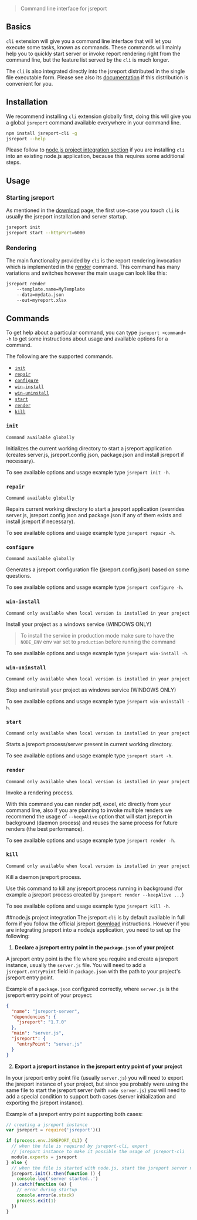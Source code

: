 > Command line interface for jsreport

## Basics

`cli` extension will give you a command line interface that will let you execute some tasks, known as commands. These commands will mainly help you to quickly start server or invoke report rendering right from the command line, but the feature list served by the `cli` is much longer.

The `cli` is also integrated directly into the jsreport distributed in the single file executable form. Please see also its [documentation](/learn/single-file-executable) if this distribution is convenient for you.

## Installation

We recommend installing `cli` extension globally first, doing this will give you a global `jsreport` command available everywhere in your command line.

```sh
npm install jsreport-cli -g
jsreport --help
```

Please follow to [node.js project integration section](#node-js-project-integration) if you are installing `cli` into an existing node.js application, because this requires some additional steps.

## Usage

### Starting jsreport
As mentioned in the [download](/on-prem) page, the first use-case you touch `cli` is usually the jsreport installation and server startup.
```sh
jsreport init
jsreport start --httpPort=6000
```

### Rendering
The main functionality provided by `cli` is the report rendering invocation which is implemented in the [render](#-render-) command. This command has many variations and switches however the main usage can look like this:
```sh
jsreport render
    --template.name=MyTemplate
    --data=mydata.json
    --out=myreport.xlsx
```


## Commands

To get help about a particular command, you can type `jsreport <command> -h` to get some instructions about usage and available options for a command.

The following are the supported commands.

* [`init`](#-init-)
* [`repair`](#-repair-)
* [`configure`](#-configure-)
* [`win-install`](#-win-install-)
* [`win-uninstall`](#-win-uninstall-)
* [`start`](#-start-)
* [`render`](#-render-)
* [`kill`](#-kill-)

### `init`

`Command available globally`

Initializes the current working directory to start a jsreport application (creates server.js, jsreport.config.json, package.json and install jsreport if necessary).

To see available options and usage example type `jsreport init -h`.

### `repair`

`Command available globally`

Repairs current working directory to start a jsreport application (overrides server.js, jsreport.config.json and package.json if any of them exists and install jsreport if necessary).

To see available options and usage example type `jsreport repair -h`.

### `configure`

`Command available globally`

Generates a jsreport configuration file (jsreport.config.json) based on some questions.

To see available options and usage example type `jsreport configure -h`.

### `win-install`

`Command only available when local version is installed in your project`

Install your project as a windows service (WINDOWS ONLY)

> To install the service in production mode make sure to have the `NODE_ENV` env var set to `production` before running the command

To see available options and usage example type `jsreport win-install -h`.

### `win-uninstall`

`Command only available when local version is installed in your project`

Stop and uninstall your project as windows service (WINDOWS ONLY)

To see available options and usage example type `jsreport win-uninstall -h`.

### `start`

`Command only available when local version is installed in your project`

Starts a jsreport process/server present in current working directory.

To see available options and usage example type `jsreport start -h`.

### `render`

`Command only available when local version is installed in your project`

Invoke a rendering process.

With this command you can render pdf, excel, etc directly from your command line, also if you are planning to invoke multiple renders we recommend the usage of `--keepAlive` option that will start jsreport in background (daemon process) and reuses the same process for future renders (the best performance).

To see available options and usage example type `jsreport render -h`.

### `kill`

`Command only available when local version is installed in your project`

Kill a daemon jsreport process.

Use this command to kill any jsreport process running in background (for example a jsreport process created by `jsreport render --keepAlive ...`)

To see available options and usage example type `jsreport kill -h`.

##node.js project integration
The jsreport `cli` is by default available in full form if you follow the official jsreport [download](/on-prem) instructions. However if you are integrating jsreport into a node.js application, you need to set up the following:

1. **Declare a jsreport entry point in the `package.json` of your project**

  A jsreport entry point is the file where you require and create a jsreport instance, usually the `server.js` file. You will need to add a `jsreport.entryPoint` field in `package.json` with the path to your project's jsreport entry point.

  Example of a `package.json` configured correctly, where `server.js` is the jsreport entry point of your proyect:

  ```json
  {
    "name": "jsreport-server",
    "dependencies": {
      "jsreport": "1.7.0"
    },
    "main": "server.js",
    "jsreport": {
      "entryPoint": "server.js"
    }
  }
  ```

2. **Export a jsreport instance in the jsreport entry point of your project**

  In your jsreport entry point file (usually `server.js`) you will need to export the jsreport instance of your project, but since you probably were using the same file to start the jsreport server (with `node server.js`) you will need to add a special condition to support both cases (server initialization and exporting the jsreport instance).

  Example of a jsreport entry point supporting both cases:

  ```js
  // creating a jsreport instance
  var jsreport = require('jsreport')()

  if (process.env.JSREPORT_CLI) {
    // when the file is required by jsreport-cli, export
    // jsreport instance to make it possible the usage of jsreport-cli
    module.exports = jsreport
  } else {
    // when the file is started with node.js, start the jsreport server normally
    jsreport.init().then(function () {
      console.log('server started..')
    }).catch(function (e) {
      // error during startup
      console.error(e.stack)
      process.exit(1)
    })
  }
```
